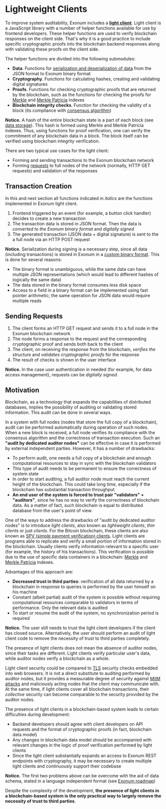 # Lightweight Clients

To improve system auditability, Exonum includes a [**light
client**](https://github.com/exonum/exonum-client). Light client is a
JavaScript library with a number of helper functions available for use by
frontend developers. These helper functions are used to
verify blockchain responses on the client side. That's why it is a good practice
to include specific cryptographic proofs into the blockchain backend responses
along with validating these proofs on the client side.

The helper functions are divided into the following submodules:

- **Data**. Functions for [serialization and deserialization of
  data](../advanced/serialization) from the JSON format to
  Exonum binary format
- **Cryptography**. Functions for calculating hashes, creating
  and validating digital signatures
- **Proofs**. Functions for checking cryptographic proofs that
  are returned by the blockchain, such as the functions for
  checking the proofs for [Merkle](../advanced/merkle-index)
  and [Merkle Patricia](../advanced/merkle-patricia-index) indexes
- **Blockchain integrity checks**. Function for checking the
  validity of a block (its compliance with [consensus
  algorithm](../advanced/consensus/consensus))

**Notice.** A hash of the entire blockchain state is a part of each block
(see [data storage](storage.md)). This hash is formed using Merkle
and Merkle Patricia indexes. Thus, using functions for proof verification, one can
verify the commitment of any blockchain data in a block. The block itself
can be verified using blockchain integrity verification.

There are two typical use cases for the light client:

- Forming and sending transactions to the Exonum blockchain network
- Forming [requests](services.md#read-requests) to full nodes of the network
  (normally, HTTP GET requests) and validation of the responses

## Transaction Creation

In this and next section all functions indicated in *italics* are the functions
implemented in Exonum light client.

1. Frontend triggered by an event (for example, a button click handler)
  decides to create a new transaction
2. The transaction data is stored in JSON format. Then the data is
  *converted to the Exonum binary format* and *digitally signed*
3. The generated transaction (JSON data + digital signature) is sent to the
  a full node via an HTTP POST request

**Notice.** Serialization during signing is a necessary step, since all
data (including transactions) is stored in Exonum in a [custom binary
format](../advanced/serialization.md). This is done for several reasons:

- The binary format is unambiguous, while the same data can have multiple JSON
  representations (which would lead to different hashes of logically the same data)
- The data stored in the binary format consumes less disk space
- Access to a field in a binary format can be implemented using fast pointer
  arithmetic; the same operation for JSON data would require multiple reads

## Sending Requests

1. The client forms an HTTP GET request and sends it to a full node in the Exonum
  blockchain network
2. The node forms a response to the request and the corresponding
  cryptographic proof and sends both back to the client
3. The client, on receiving the response from the blockchain, *verifies the structure*
  and *validates cryptographic proofs* for the response
4. The result of checks is shown in the user interface

**Notice.**  In the case user authentication in needed (for example, for data
access management), requests can be *digitally signed*.

## Motivation

Blockchain, as a technology that expands the capabilities of distributed
databases, implies the possibility of auditing or validating stored
information. This audit can be done in several ways.

In a system with full nodes (nodes that store the full copy of a blockchain),
audit can be performed automatically during operation of such nodes. When a new
block is received, a full node verifies its compliance with the
consensus algorithm and the correctness of transaction execution. Such an
**"audit by dedicated auditor nodes"** can be effective in case it is performed
by external independent parties. However, it has a number of drawbacks:

- To perform audit, one needs a full copy of a blockchain and
  enough computational resources to stay in sync with the blockchain validators
- This type of audit needs to be permanent to ensure the correctness of
  system state
- In order to start auditing, a full auditor node must reach the current height
  of the blockchain. This could take long time, especially if
  the blockchain has substantial transaction throughput
- **An end user of the system is forced to trust pair "validators" +
  "auditors"**, since he has no way to verify the correctness of blockchain
  data. As a matter of fact, such blockchain is equal to distributed database
  from the user's point of view.

One of the ways to address the drawbacks of "audit by dedicated auditor
nodes" is to introduce *light clients*, also known as
*lightweight clients*, *thin clients* or just *clients*. For the Bitcoin
blockchain, these clients are also known as [SPV (simple payment verification)
clients](https://en.bitcoin.it/wiki/Thin_Client_Security). Light clients are
programs able to replicate and verify a small portion of information stored in the
blockchain. Usually clients verify information relevant to a specific
user (for example, the history of his transactions). This verification is
possible due to the use of specific data containers in a blockchain:
[Merkle](http://exonum.com/doc/advanced/merkle-index) and [Merkle
Patricia](http://exonum.com/doc/advanced/merkle-patricia-index) indexes.

Advantages of this approach are:

- **Decreased trust in third parties**: verification of
  all data returned by a blockchain in response to queries is performed by the
  user himself on his machine
- Constant (albeit partial) audit of the system is possible without requiring
  computational resources comparable to validators in terms of performance. Only
  the relevant data is audited
- To start or resume the audit of the system, no synchronization period is
  required

**Notice.** The user still needs to trust the light client developers if the client
has closed source. Alternatively, the user should perform an
audit of light client code to remove the necessity of trust to
third parties completely.

The presence of light clients does not mean the absence of auditor nodes, since
their tasks are different. Light clients verify particular user's data, while
auditor nodes verify a blockchain as a whole.

Light client security could be compared to [TLS][wiki:tls] security checks
embedded into web browsers. It is not a direct substitute to auditing performed
by auditor nodes, but it provides a measurable degree of security against
[MitM attacks][wiki:mitm] and maliciously acting nodes that the client may communicate
with. At the same time, if light clients cover all blockchain transactions,
their *collective* security can become comparable to the security provided by the
auditor nodes.

The presence of light clients in a blockchain-based system leads to certain
difficulties during development:

- Backend developers should agree with client developers on API requests and
  the format of cryptographic proofs (in fact, blockchain data model)
- Any changes in blockchain data model should be accompanied with relevant
  changes in the logic of proof verification performed by light clients
- Since the light client substantially expands an access to Exonum REST endpoints
  with cryptography, it may be necessary to create multiple light clients and
  continuously support their codebase

**Notice.** The first two problems above can be overcome with the aid of data
schema, stated in a language independent format (see [Exonum
roadmap](../dev/roadmap.md))

Despite the complexity of the development, **the presence of
light clients in a blockchain-based system is the only practical way to
largely remove the necessity of trust to third parties**.

[wiki:tls]: https://en.wikipedia.org/wiki/Transport_Layer_Security
[wiki:mitm]: https://en.wikipedia.org/wiki/Man-in-the-middle_attack
